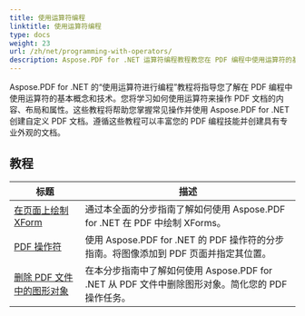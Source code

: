 ```yaml
---
title: 使用运算符编程
linktitle: 使用运算符编程
type: docs
weight: 23
url: /zh/net/programming-with-operators/
description: Aspose.PDF for .NET 运算符编程教程教您在 PDF 编程中使用运算符的基本技术。
---
```


Aspose.PDF for .NET 的“使用运算符进行编程”教程将指导您了解在 PDF 编程中使用运算符的基本概念和技术。您将学习如何使用运算符来操作 PDF 文档的内容、布局和属性。这些教程将帮助您掌握常见操作并使用 Aspose.PDF for .NET 创建自定义 PDF 文档。遵循这些教程可以丰富您的 PDF 编程技能并创建具有专业外观的文档。

## 教程
| 标题 | 描述 |
| --- | --- | 
| [在页面上绘制 XForm](./draw-xform-on-page/) | 通过本全面的分步指南了解如何使用 Aspose.PDF for .NET 在 PDF 中绘制 XForms。 |  
| [PDF 操作符](./pdf-operators/) | 使用 Aspose.PDF for .NET 的 PDF 操作符的分步指南。将图像添加到 PDF 页面并指定其位置。 |  
| [删除 PDF 文件中的图形对象](./remove-graphics-objects/) | 在本分步指南中了解如何使用 Aspose.PDF for .NET 从 PDF 文件中删除图形对象。简化您的 PDF 操作任务。 |  
